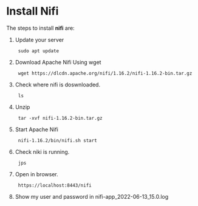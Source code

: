 # **Install Nifi**

The steps to install **nifi** are: 

1. Update your server

        sudo apt update

2. Download Apache Nifi Using wget 
    
        wget https://dlcdn.apache.org/nifi/1.16.2/nifi-1.16.2-bin.tar.gz

3. Check where nifi is doswnloaded.
    
        ls

4. Unzip

        tar -xvf nifi-1.16.2-bin.tar.gz

5. Start Apache Nifi

        nifi-1.16.2/bin/nifi.sh start

6. Check niki is running.

        jps

7. Open in browser.

        https://localhost:8443/nifi 

9. Show my user and password in nifi-app_2022-06-13_15.0.log
